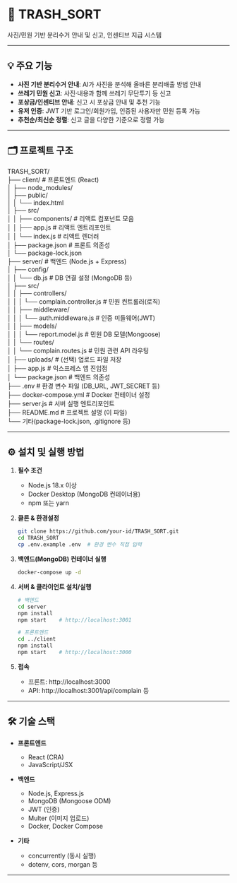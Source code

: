 # 🚮 TRASH_SORT

사진/민원 기반 분리수거 안내 및 신고, 인센티브 지급 시스템

---

## 💡 주요 기능

- **사진 기반 분리수거 안내**: AI가 사진을 분석해 올바른 분리배출 방법 안내  
- **쓰레기 민원 신고**: 사진·내용과 함께 쓰레기 무단투기 등 신고  
- **포상금/인센티브 안내**: 신고 시 포상금 안내 및 추천 기능  
- **유저 인증**: JWT 기반 로그인/회원가입, 인증된 사용자만 민원 등록 가능  
- **추천순/최신순 정렬**: 신고 글을 다양한 기준으로 정렬 가능  

---

## 🗂️ 프로젝트 구조

TRASH_SORT/  
├── client/ # 프론트엔드 (React)  
│ ├── node_modules/  
│ ├── public/  
│ │ └── index.html  
│ ├── src/  
│ │ ├── components/ # 리액트 컴포넌트 모음  
│ │ ├── app.js # 리액트 엔트리포인트  
│ │ └── index.js # 리액트 렌더러  
│ ├── package.json # 프론트 의존성  
│ └── package-lock.json  
├── server/ # 백엔드 (Node.js + Express)  
│ ├── config/  
│ │ └── db.js # DB 연결 설정 (MongoDB 등)  
│ ├── src/  
│ │ ├── controllers/  
│ │ │ └── complain.controller.js # 민원 컨트롤러(로직)  
│ │ ├── middleware/  
│ │ │ └── auth.middleware.js # 인증 미들웨어(JWT)  
│ │ ├── models/  
│ │ │ └── report.model.js # 민원 DB 모델(Mongoose)  
│ │ └── routes/  
│ │ └── complain.routes.js # 민원 관련 API 라우팅  
│ ├── uploads/ # (선택) 업로드 파일 저장  
│ ├── app.js # 익스프레스 앱 진입점  
│ └── package.json # 백엔드 의존성  
├── .env # 환경 변수 파일 (DB_URL, JWT_SECRET 등)  
├── docker-compose.yml # Docker 컨테이너 설정  
├── server.js # 서버 실행 엔트리포인트  
├── README.md # 프로젝트 설명 (이 파일)  
└── 기타(package-lock.json, .gitignore 등)

---

## ⚙️ 설치 및 실행 방법

1. **필수 조건**
    - Node.js 18.x 이상
    - Docker Desktop (MongoDB 컨테이너용)
    - npm 또는 yarn

2. **클론 & 환경설정**
    ```bash
    git clone https://github.com/your-id/TRASH_SORT.git
    cd TRASH_SORT
    cp .env.example .env  # 환경 변수 직접 입력
    ```

3. **백엔드(MongoDB) 컨테이너 실행**
    ```bash
    docker-compose up -d
    ```

4. **서버 & 클라이언트 설치/실행**
    ```bash
    # 백엔드
    cd server
    npm install
    npm start    # http://localhost:3001

    # 프론트엔드
    cd ../client
    npm install
    npm start    # http://localhost:3000
    ```

5. **접속**
    - 프론트: http://localhost:3000
    - API: http://localhost:3001/api/complain 등

---

## 🛠️ 기술 스택

- **프론트엔드**
    - React (CRA)
    - JavaScript/JSX

- **백엔드**
    - Node.js, Express.js
    - MongoDB (Mongoose ODM)
    - JWT (인증)
    - Multer (이미지 업로드)
    - Docker, Docker Compose

- **기타**
    - concurrently (동시 실행)
    - dotenv, cors, morgan 등

---
